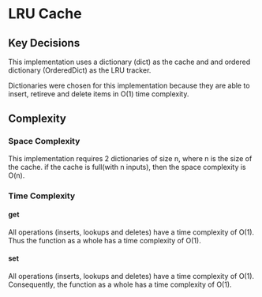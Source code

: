 # LRU Cache

## Key Decisions

This implementation uses a dictionary (dict) as the cache and and ordered dictionary (OrderedDict) as the LRU tracker.

Dictionaries were chosen for this implementation because they are able to insert, retireve and delete items in O(1) time complexity.


## Complexity

### Space Complexity

This implementation requires 2 dictionaries of size n, where n is the size of the cache. if the cache is full(with n inputs), then the space complexity is O(n).

### Time Complexity

#### get

All operations (inserts, lookups and deletes) have a time complexity of O(1). Thus the function as a whole has a time complexity of O(1).

#### set

All operations (inserts, lookups and deletes) have a time complexity of O(1). Consequently, the function as a whole has a time complexity of O(1).
